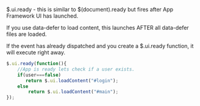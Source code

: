 $.ui.ready - this is similar to $(document).ready but fires after App Framework UI has launched.

If you use data-defer to load content, this launches AFTER all data-defer files are loaded.

If the event has already dispatched and you create a $.ui.ready function, it will execute right away.

```js
$.ui.ready(function(){
    //App is ready lets check if a user exists.
    if(user===false)
       return $.ui.loadContent("#login");
    else
        return $.ui.loadContent("#main");
});
```